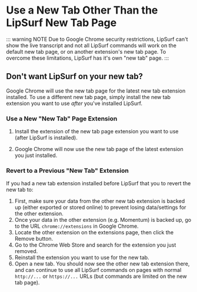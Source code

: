 # Use a New Tab Other Than the LipSurf New Tab Page

::: warning NOTE
Due to Google Chrome security restrictions, LipSurf can't show the live transcript and not all LipSurf commands will work on the default new tab page, or on another extension's new tab page. To overcome these limitations, LipSurf has it's own "new tab" page.
:::

## Don't want LipSurf on your new tab?

Google Chrome will use the new tab page for the latest new tab extension installed. To use a different new tab page, simply install the new tab extension you want to use *after* you've installed LipSurf.

### Use a New "New Tab" Page Extension

1. Install the extension of the new tab page extension you want to use (after LipSurf is installed).

2. Google Chrome will now use the new tab page of the latest extension you just installed.

### Revert to a Previous "New Tab" Extension

If you had a new tab extension installed before LipSurf that you to revert the new tab to:

1. First, make sure your data from the other new tab extension is backed up (either exported or stored online) to prevent losing data/settings for the other extension.
2. Once your data in the other extension (e.g. Momentum) is backed up, go to the URL `chrome://extensions` in Google Chrome.
3. Locate the other extension on the extensions page, then click the Remove button.
4. Go to the Chrome Web Store and search for the extension you just removed.
5. Reinstall the extension you want to use for the new tab.
6. Open a new tab. You should now see the other new tab extension there, and can continue to use all LipSurf commands on pages with normal `http://...` or `https://...` URLs (but commands are limited on the new tab page).
